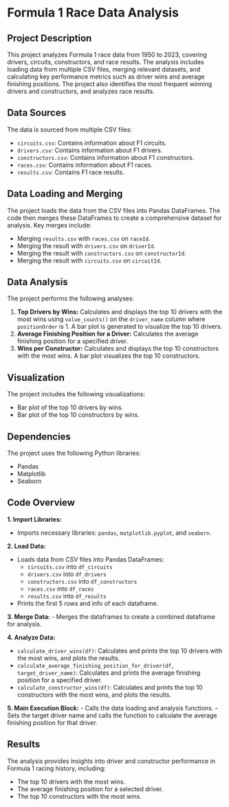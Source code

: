 # Formula 1 Race Data Analysis

## Project Description
This project analyzes Formula 1 race data from 1950 to 2023, covering drivers, circuits, constructors, and race results. The analysis includes loading data from multiple CSV files, merging relevant datasets, and calculating key performance metrics such as driver wins and average finishing positions. The project also identifies the most frequent winning drivers and constructors, and analyzes race results.

## Data Sources
The data is sourced from multiple CSV files:
- `circuits.csv`: Contains information about F1 circuits.
- `drivers.csv`: Contains information about F1 drivers.
- `constructors.csv`: Contains information about F1 constructors.
- `races.csv`: Contains information about F1 races.
- `results.csv`: Contains F1 race results.

## Data Loading and Merging
The project loads the data from the CSV files into Pandas DataFrames.  The code then merges these DataFrames to create a comprehensive dataset for analysis.  Key merges include:
- Merging `results.csv` with `races.csv` on `raceId`.
- Merging the result with `drivers.csv` on `driverId`.
- Merging the result with `constructors.csv` on `constructorId`.
- Merging the result with `circuits.csv` on `circuitId`.

## Data Analysis
The project performs the following analyses:
1.  **Top Drivers by Wins:** Calculates and displays the top 10 drivers with the most wins using `value_counts()` on the `driver_name` column where `positionOrder` is 1. A bar plot is generated to visualize the top 10 drivers.
2.  **Average Finishing Position for a Driver:** Calculates the average finishing position for a specified driver.
3.  **Wins per Constructor:** Calculates and displays the top 10 constructors with the most wins. A bar plot visualizes the top 10 constructors.

## Visualization
The project includes the following visualizations:
- Bar plot of the top 10 drivers by wins.
- Bar plot of the top 10 constructors by wins.

## Dependencies
The project uses the following Python libraries:
- Pandas
- Matplotlib
- Seaborn

## Code Overview

**1. Import Libraries:**
   - Imports necessary libraries: `pandas`, `matplotlib.pyplot`, and `seaborn`.

**2. Load Data:**
   - Loads data from CSV files into Pandas DataFrames:
     - `circuits.csv` into `df_circuits`
     - `drivers.csv` into `df_drivers`
     - `constructors.csv` into `df_constructors`
     - `races.csv` into `df_races`
     - `results.csv` into `df_results`
   - Prints the first 5 rows and info of each dataframe.

**3. Merge Data:**
    - Merges the dataframes to create a combined dataframe for analysis.

**4. Analyze Data:**
   -  `calculate_driver_wins(df)`: Calculates and prints the top 10 drivers with the most wins, and plots the results.
   -  `calculate_average_finishing_position_for_driver(df, target_driver_name)`: Calculates and prints the average finishing position for a specified driver.
   -  `calculate_constructor_wins(df)`: Calculates and prints the top 10 constructors with the most wins, and plots the results.

**5. Main Execution Block:**
    -  Calls the data loading and analysis functions.
    -  Sets the target driver name and calls the function to calculate the average finishing position for that driver.

## Results
The analysis provides insights into driver and constructor performance in Formula 1 racing history, including:
- The top 10 drivers with the most wins.
- The average finishing position for a selected driver.
- The top 10 constructors with the most wins.

